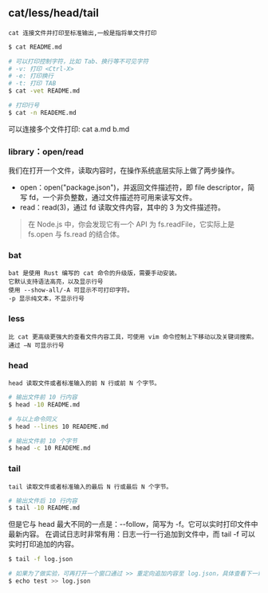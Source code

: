 ## cat/less/head/tail

    cat 连接文件并打印至标准输出,一般是指将单文件打印

```Bash
$ cat README.md

# 可以打印控制字符，比如 Tab、换行等不可见字符
# -v: 打印 <Ctrl-X>
# -e: 打印换行
# -t: 打印 TAB
$ cat -vet README.md

# 打印行号
$ cat -n READEME.md
```

可以连接多个文件打印: cat a.md b.md

### library：open/read

我们在打开一个文件，读取内容时，在操作系统底层实际上做了两步操作。

- open：open("package.json")，并返回文件描述符，即 file descriptor，简写 fd，一个非负整数，通过文件描述符可用来读写文件。
- read：read(3)，通过 fd 读取文件内容，其中的 3 为文件描述符。

> 在 Node.js 中，你会发现它有一个 API 为 fs.readFile，它实际上是 fs.open 与 fs.read 的结合体。

### bat

    bat 是使用 Rust 编写的 cat 命令的升级版，需要手动安装。
    它默认支持语法高亮，以及显示行号
    使用 --show-all/-A 可显示不可打印字符。
    -p 显示纯文本，不显示行号

### less

    比 cat 更高级更强大的查看文件内容工具，可使用 vim 命令控制上下移动以及关键词搜索。
    通过 —N 可显示行号

### head

    head 读取文件或者标准输入的前 N 行或前 N 个字节。

```Bash
# 输出文件前 10 行内容
$ head -10 README.md

# 与以上命令同义
$ head --lines 10 READEME.md

# 输出文件前 10 个字节
$ head -c 10 READEME.md
```

### tail

    tail 读取文件或者标准输入的最后 N 行或最后 N 个字节。

```Bash
# 输出文件后 10 行内容
$ tail -10 README.md
```

但是它与 head 最大不同的一点是：--follow，简写为 -f。它可以实时打印文件中最新内容。
在调试日志时非常有用：日志一行一行追加到文件中，而 tail -f 可以实时打印追加的内容。

```Bash
$ tail -f log.json

# 如果为了做实验，可再打开一个窗口通过 >> 重定向追加内容至 log.json，具体查看下一章
$ echo test >> log.json
```
